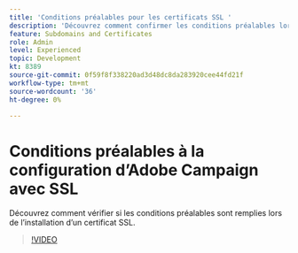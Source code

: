 ```yaml
---
title: 'Conditions préalables pour les certificats SSL '
description: 'Découvrez comment confirmer les conditions préalables lors de l’installation d’un certificat SSL. '
feature: Subdomains and Certificates
role: Admin
level: Experienced
topic: Development
kt: 8389
source-git-commit: 0f59f8f338220ad3d48dc8da283920cee44fd21f
workflow-type: tm+mt
source-wordcount: '36'
ht-degree: 0%

---
```



# Conditions préalables à la configuration d’Adobe Campaign avec SSL

Découvrez comment vérifier si les conditions préalables sont remplies lors de l’installation d’un certificat SSL.

>[!VIDEO](https://video.tv.adobe.com/v/335894?quality=12)
